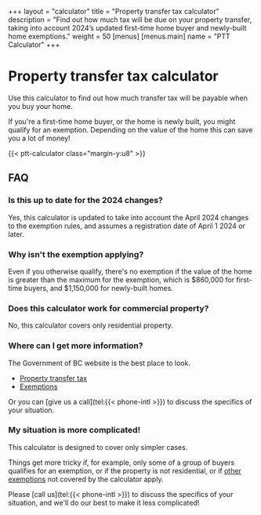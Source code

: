 +++
layout = "calculator"
title = "Property transfer tax calculator"
description = "Find out how much tax will be due on your property transfer, taking into account 2024’s updated first-time home buyer and newly-built home exemptions."
weight = 50
[menus]
  [menus.main]
    name = "PTT Calculator"
+++

# Property transfer tax calculator

Use this calculator to find out
how much transfer tax will be payable when you buy your home.

If you're a first-time home buyer, or the home is newly built,
you might qualify for an exemption.
Depending on the value of the home this can save you a lot of money!

{{< ptt-calculator class="margin-y:u8" >}}

## FAQ

### Is this up to date for the 2024 changes?

Yes,
this calculator is updated to take into account the April 2024 changes to the exemption rules,
and assumes a registration date of April 1 2024 or later.

### Why isn't the exemption applying?

Even if you otherwise qualify,
there's no exemption if the value of the home is greater than the maximum for the exemption,
which is $860,000 for first-time buyers,
and $1,150,000 for newly-built homes.

### Does this calculator work for commercial property?

No, this calculator covers only residential property.

### Where can I get more information?

The Government of BC website is the best place to look.

- [Property transfer tax][govbc-ptt]
- [Exemptions][govbc-exemptions]

Or you can [give us a call](tel:{{< phone-intl >}}) to discuss the specifics of your situation.

### My situation is more complicated!

This calculator is designed to cover only simpler cases.

Things get more tricky if, for example,
only some of a group of buyers qualifies for an exemption,
or if the property is not residential,
or if [other exemptions][govbc-exemptions] not covered by the calculator apply.

Please [call us](tel:{{< phone-intl >}}) to discuss the specifics of your situation,
and we'll do our best to make it less complicated!

[govbc-ptt]: https://www2.gov.bc.ca/gov/content/taxes/property-taxes/property-transfer-tax
[govbc-exemptions]: https://www2.gov.bc.ca/gov/content/taxes/property-taxes/property-transfer-tax/exemptions
